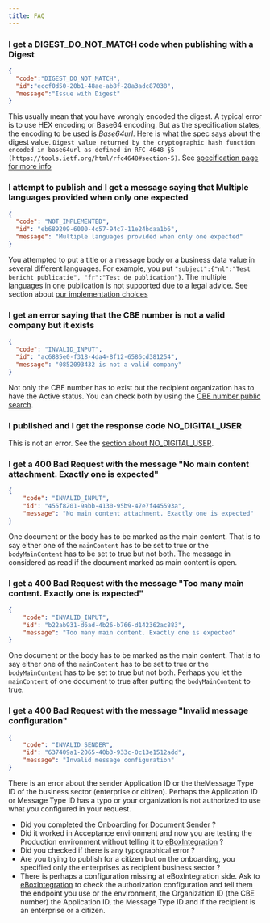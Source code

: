 ```yaml
---
title: FAQ
---
```


### I get a DIGEST_DO_NOT_MATCH code when publishing with a Digest

```json
{
  "code":"DIGEST_DO_NOT_MATCH", 
  "id":"eccf0d50-20b1-48ae-ab8f-28a3adc87038",
  "message":"Issue with Digest"
}
```
This usually mean that you have wrongly encoded the digest. A typical error is to use HEX encoding or Base64 encoding.
But as the specification states, the encoding to be used is *Base64url*. Here is what the spec says about the digest value.
`Digest value returned by the cryptographic hash function encoded in base64url as defined in RFC 4648 §5 (https://tools.ietf.org/html/rfc4648#section-5)`. See [specification page for more info](../spec/specifications.md)

### I attempt to publish and I get a message saying that Multiple languages provided when only one expected
```json
{
  "code": "NOT_IMPLEMENTED",
  "id": "eb689209-6000-4c57-94c7-11e24bdaa1b6",
  "message": "Multiple languages provided when only one expected"
}
```
You attempted to put a title or a message body or a business data value in several different languages.
For example, you put ``"subject":{"nl":"Test bericht publicatie", "fr":"Test de publication"}``.
The multiple languages in one publication is not supported due to a legal advice.
See section about [our implementation choices](document_sender.md#our-implementation-choices)

### I get an error saying that the CBE number is not a valid company but it exists
```json
{
  "code": "INVALID_INPUT",
  "id": "ac6885e0-f318-4da4-8f12-6586cd381254",
  "message": "0852093432 is not a valid company"
}
```
Not only the CBE number has to exist but the recipient organization has to have the Active status.
You can check both by using the [CBE number public search](https://kbopub.economie.fgov.be/kbopub/zoeknummerform.html).

### I published and I get the response code NO_DIGITAL_USER
This is not an error. See the [section about NO_DIGITAL_USER](document_sender.md#no_digital_user-response-code).

### I get a 400 Bad Request with the message "No main content attachment. Exactly one is expected"
```json
{
    "code": "INVALID_INPUT",
    "id": "455f8201-9abb-4130-95b9-47e7f445593a",
    "message": "No main content attachment. Exactly one is expected"
}
```
One document or the body has to be marked as the main content.
That is to say either one of the ``mainContent`` has to be set to true or the ``bodyMainContent`` has to be set to true but not both.
The message in considered as read if the document marked as main content is open.

### I get a 400 Bad Request with the message "Too many main content. Exactly one is expected"
```json
{
    "code": "INVALID_INPUT",
    "id": "b22ab931-d6ad-4b26-b766-d142362ac883",
    "message": "Too many main content. Exactly one is expected"
}
```
One document or the body has to be marked as the main content.
That is to say either one of the ``mainContent`` has to be set to true or the ``bodyMainContent`` has to be set to true but not both.
Perhaps you let the ``mainContent`` of one document to true after putting the ``bodyMainContent`` to true.

### I get a 400 Bad Request with the message "Invalid message configuration"
```json
{
    "code": "INVALID_SENDER",
    "id": "637409a1-2065-40b3-933c-0c13e1512add",
    "message": "Invalid message configuration"
}
```
There is an error about the sender Application ID or the theMessage Type ID of the business sector (enterprise or citizen).
Perhaps the Application ID or Message Type ID has a typo or your organization is not authorized to use what you configured in your request.
- Did you completed the [Onboarding for Document Sender](onboarding_process.md) ?
- Did it worked in Acceptance environment and now you are testing the Production environment without telling it to [eBoxIntegration](mailto:eBoxIntegration@smals.be) ?
- Did you checked if there is any typographical error ?
- Are you trying to publish for a citizen but on the onboarding, you specified only the enterprises as recipient business sector ?
- There is perhaps a configuration missing at eBoxIntegration side. Ask to [eBoxIntegration](mailto:eBoxIntegration@smals.be) to check the authorization configuration and tell them the endpoint you use or the environment, the Organization ID (the CBE number) the Application ID, the Message Type ID and if the recipient is an enterprise or a citizen.
